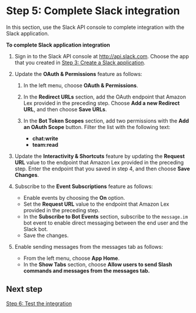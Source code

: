 # Step 5: Complete Slack integration<a name="slack-step-5"></a>

In this section, use the Slack API console to complete integration with the Slack application\.

**To complete Slack application integration**

1. Sign in to the Slack API console at [http://api\.slack\.com](http://api.slack.com)\. Choose the app that you created in [Step 3: Create a Slack application](slack-step-3.md)\.

1. Update the **OAuth & Permissions** feature as follows:

   1. In the left menu, choose **OAuth & Permissions**\.

   1. In the **Redirect URLs** section, add the OAuth endpoint that Amazon Lex provided in the preceding step\. Choose **Add a new Redirect URL**, and then choose **Save URLs**\.

   1. In the **Bot Token Scopes** section, add two permissions with the **Add an OAuth Scope** button\. Filter the list with the following text:
      + **chat:write**
      + **team:read**

1. Update the **Interactivity & Shortcuts** feature by updating the **Request URL** value to the endpoint that Amazon Lex provided in the preceding step\. Enter the endpoint that you saved in step 4, and then choose **Save Changes**\.

1. Subscribe to the **Event Subscriptions** feature as follows:
   + Enable events by choosing the **On** option\.
   + Set the **Request URL** value to the endpoint that Amazon Lex provided in the preceding step\. 
   + In the **Subscribe to Bot Events** section, subscribe to the `message.im` bot event to enable direct messaging between the end user and the Slack bot\.
   + Save the changes\.

1. Enable sending messages from the messages tab as follows:
   + From the left menu, choose **App Home**\.
   + In the **Show Tabs** section, choose **Allow users to send Slash commands and messages from the messages tab\.**

## Next step<a name="step-5-next"></a>

[Step 6: Test the integration](slack-step-6.md)
